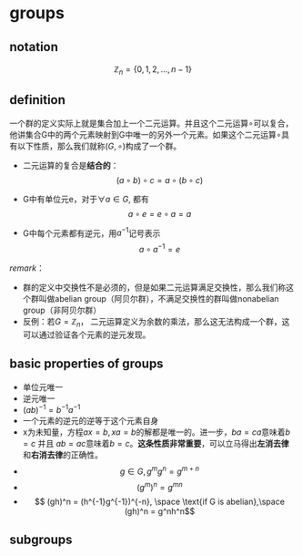 # groups

## notation
$$
    \mathbb{Z}_n = \left\{0, 1, 2, ..., n-1\right\}
$$

## definition
一个群的定义实际上就是集合加上一个二元运算。并且这个二元运算$\circ$可以复合，他讲集合G中的两个元素映射到G中唯一的另外一个元素。如果这个二元运算$\circ$具有以下性质，那么我们就称$(G, \circ)$构成了一个群。

- 二元运算的复合是**结合的**：
$$
    (a\circ b)\circ c = a\circ (b\circ c) 
$$

- G中有单位元e，对于$\forall a \in G$, 都有
$$
    a\circ e = e \circ a = a
$$

- G中每个元素都有逆元，用$a^{-1}$记号表示
$$
    a\circ a^{-1} = e 
$$

*remark*：
- 群的定义中交换性不是必须的，但是如果二元运算满足交换性，那么我们称这个群叫做abelian group（阿贝尔群），不满足交换性的群叫做nonabelian group（非阿贝尔群）
- 反例：若$G = \mathbb{Z}_n$， 二元运算定义为余数的乘法，那么这无法构成一个群，这可以通过验证各个元素的逆元发现。

## basic properties of groups
- 单位元唯一
- 逆元唯一
- $(ab)^{-1} = b^{-1}a^{-1}$
- 一个元素的逆元的逆等于这个元素自身
- x为未知量，方程$ax = b, xa = b$的解都是唯一的。进一步，$ba = ca$意味着$b = c$ 并且 $ab = ac$意味着$b = c$。**这条性质非常重要**，可以立马得出**左消去律**和**右消去律**的正确性。
- $$ g\in G, g^mg^n = g^{m+n} $$
- $$ (g^m)^n = g^{mn}$$
- $$ (gh)^n = (h^{-1}g^{-1})^{-n}, \space \text{if G is abelian},\space (gh)^n = g^nh^n$$

## subgroups

